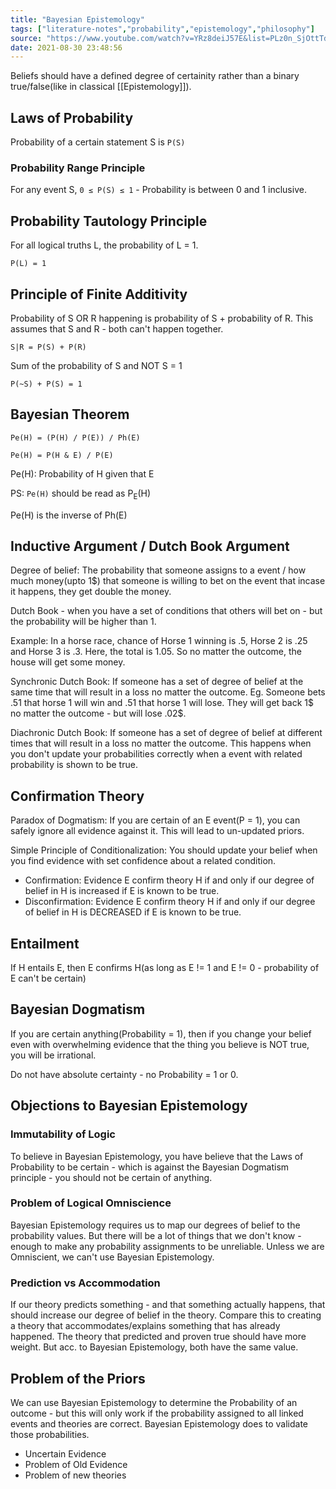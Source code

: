 ```yaml
---
title: "Bayesian Epistemology"
tags: ["literature-notes","probability","epistemology","philosophy"]
source: "https://www.youtube.com/watch?v=YRz8deiJ57E&list=PLz0n_SjOttTdIqlgDjdNFfLUFVrl5j1J4"
date: 2021-08-30 23:48:56
---
```


Beliefs should have a defined degree of certainity rather than a binary true/false(like in classical [[Epistemology]]).

## Laws of Probability

Probability of a certain statement S is `P(S)`

### Probability Range Principle

For any event S, `0 ≤ P(S) ≤ 1` - Probability is between 0 and 1 inclusive.

## Probability Tautology Principle

For all logical truths L, the probability of L = 1.

`P(L) = 1`

## Principle of Finite Additivity

Probability of S OR R happening is probability of S + probability of R. This assumes that S and R - both can't happen together.

`S|R = P(S) + P(R)`

Sum of the probability of S and NOT S = 1

`P(~S) + P(S) = 1`

## Bayesian Theorem

`Pe(H) = (P(H) / P(E)) / Ph(E)`

`Pe(H) = P(H & E) / P(E)`

Pe(H): Probability of H given that E

PS: `Pe(H)` should be read as P<sub>E</sub>(H)

Pe(H) is the inverse of Ph(E)

## Inductive Argument / Dutch Book Argument

Degree of belief: The probability that someone assigns to a event / how much money(upto 1$) that someone is willing to bet on the event that incase it happens, they get double the money.

Dutch Book - when you have a set of conditions that others will bet on - but the probability will be higher than 1. 

Example: In a horse race, chance of Horse 1 winning is .5, Horse 2 is .25 and Horse 3 is .3. Here, the total is 1.05. So no matter the outcome, the house will get some money.

Synchronic Dutch Book: If someone has a set of degree of belief at the same time that will result in a loss no matter the outcome. Eg. Someone bets .51 that horse 1 will win and .51 that horse 1 will lose. They will get back 1$ no matter the outcome - but will lose .02$.

Diachronic Dutch Book: If someone has a set of degree of belief at different times that will result in a loss no matter the outcome. This happens when you don't update your probabilities correctly when a event with related probability is shown to be true.

## Confirmation Theory

Paradox of Dogmatism: If you are certain of an E event(P = 1), you can safely ignore all evidence against it. This will lead to un-updated priors.

Simple Principle of Conditionalization: You should update your belief when you find evidence with set confidence about a related condition.

- Confirmation: Evidence E confirm theory H if and only if our degree of belief in H is increased if E is known to be true.
- Disconfirmation: Evidence E confirm theory H if and only if our degree of belief in H is DECREASED if E is known to be true.

## Entailment

If H entails E, then E confirms H(as long as E != 1 and E != 0 - probability of E can't be certain)
 
## Bayesian Dogmatism

If you are certain anything(Probability = 1), then if you change your belief even with overwhelming evidence that the thing you believe is NOT true, you will be irrational.

Do not have absolute certainty - no Probability = 1 or 0.

## Objections to Bayesian Epistemology

### Immutability of Logic

To believe in Bayesian Epistemology, you have believe that the Laws of Probability to be certain - which is against the Bayesian Dogmatism principle - you should not be certain of anything.

### Problem of Logical Omniscience

Bayesian Epistemology requires us to map our degrees of belief to the probability values. But there will be a lot of things that we don't know - enough to make any probability assignments to be unreliable. Unless we are Omniscient, we can't use Bayesian Epistemology.

### Prediction vs Accommodation

If our theory predicts something - and that something actually happens, that should increase our degree of belief in the theory. Compare this to creating a theory that accommodates/explains something that has already happened. The theory that predicted and proven true should have more weight. But acc. to Bayesian Epistemology, both have the same value.

## Problem of the Priors

We can use Bayesian Epistemology to determine the Probability of an outcome - but this will only work if the probability assigned to all linked events and theories are correct. Bayesian Epistemology does to validate those probabilities.

- Uncertain Evidence
- Problem of Old Evidence
- Problem of new theories
